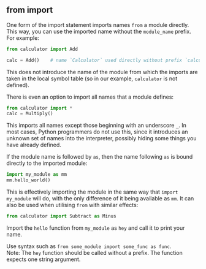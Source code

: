 ## from import

One form of the import statement imports names `from` a module directly. This way, you 
can use the imported name without the `module_name` prefix.  For example:

```python
from calculator import Add

calc = Add()    # name `Calculator` used directly without prefix `calculator`
```

This does not introduce the name of the module from which the imports are taken in the 
local symbol table (so in our example, `calculator` is not defined).

There is even an option to import all names that a module defines:
```python
from calculator import *
calc = Multiply()
```
This imports all names except those beginning with an underscore `_`. 
In most cases, Python programmers do not use this, since it introduces 
an unknown set of names into the interpreter, possibly hiding some things 
you have already defined.

If the module name is followed by `as`, then the name following `as` is bound 
directly to the imported module:

```python
import my_module as mm
mm.hello_world()
```
This is effectively importing the module in the same way that `import my_module` will 
do, with the only difference of it being available as `mm`. It can also be used 
when utilising `from` with similar effects:

```python
from calculator import Subtract as Minus
```

Import the `hello` function from `my_module` as `hey` and call it to print your name.

<div class='hint'>Use syntax such as <code>from some_module import some_func as func</code>.</div>
<div class="hint">Note: The <code>hey</code> function should be called without a prefix. The function expects
one string argument.</div>
